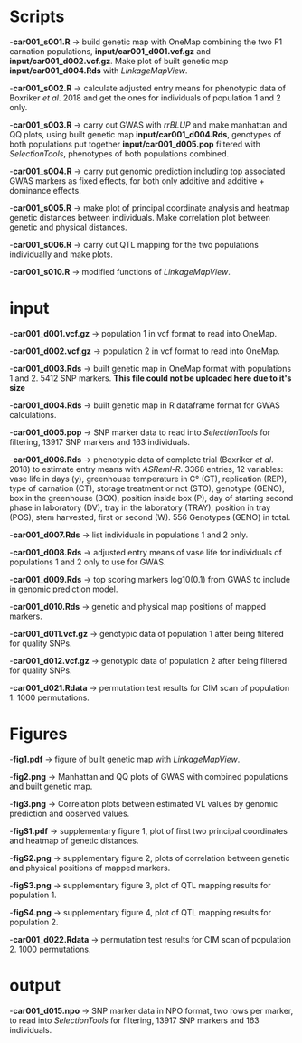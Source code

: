 # Scripts
-**car001_s001.R** -> build genetic map with OneMap combining the two F1 carnation populations, **input/car001_d001.vcf.gz** and **input/car001_d002.vcf.gz**. Make plot of built genetic map **input/car001_d004.Rds** with *LinkageMapView*.<br>

-**car001_s002.R** -> calculate adjusted entry means for phenotypic data of Boxriker *et al*. 2018 and get the ones for individuals of population 1 and 2 only.<br>

-**car001_s003.R** -> carry out GWAS with *rrBLUP* and make manhattan and QQ plots, using built genetic map **input/car001_d004.Rds**, genotypes of both populations put together **input/car001_d005.pop** filtered with *SelectionTools*, phenotypes of both populations combined.<br>

-**car001_s004.R** -> carry put genomic prediction including top associated GWAS markers as fixed effects, for both only additive and additive + dominance effects.<br>

-**car001_s005.R** -> make plot of principal coordinate analysis and heatmap genetic distances between individuals. Make correlation plot between genetic and physical distances.<br>

-**car001_s006.R** -> carry out QTL mapping for the two populations individually and make plots.<br>   

-**car001_s010.R** -> modified functions of *LinkageMapView*.<br>
# input
-**car001_d001.vcf.gz** -> population 1 in vcf format to read into OneMap.

-**car001_d002.vcf.gz** -> population 2 in vcf format to read into OneMap.

-**car001_d003.Rds** -> built genetic map in OneMap format with populations 1 and 2. 5412 SNP markers. **This file could not be uploaded here due to it's size**

-**car001_d004.Rds** -> built genetic map in R dataframe format for GWAS calculations.

-**car001_d005.pop** -> SNP marker data to read into *SelectionTools* for filtering, 13917 SNP markers and 163 individuals.

-**car001_d006.Rds** -> phenotypic data of complete trial (Boxriker *et al*. 2018) to estimate entry means with *ASReml-R*. 3368 entries, 12 variables: vase life in days (y), greenhouse temperature in C° (GT), replication (REP), type of carnation (CT), storage treatment or not (STO), genotype (GENO), box in the greenhouse (BOX), position inside box (P), day of starting second phase in laboratory (DV), tray in the laboratory (TRAY), position in tray (POS), stem harvested, first or second (W). 556 Genotypes (GENO) in total. 

-**car001_d007.Rds** -> list individuals in populations 1 and 2 only.

-**car001_d008.Rds** -> adjusted entry means of vase life for individuals of populations 1 and 2 only to use for GWAS.  

-**car001_d009.Rds** -> top scoring markers log10(0.1) from GWAS to include in genomic prediction model. 

-**car001_d010.Rds** -> genetic and physical map positions of mapped markers. 

-**car001_d011.vcf.gz** -> genotypic data of population 1 after being filtered for quality SNPs.

-**car001_d012.vcf.gz** -> genotypic data of population 2 after being filtered for quality SNPs.

-**car001_d021.Rdata** -> permutation test results for CIM scan of population 1. 1000 permutations. 

# Figures

-**fig1.pdf** -> figure of built genetic map with *LinkageMapView*.

-**fig2.png** -> Manhattan and QQ plots of GWAS with combined populations and built genetic map.

-**fig3.png** -> Correlation plots between estimated VL values by genomic prediction and observed values. 

-**figS1.pdf** -> supplementary figure 1, plot of first two principal coordinates and heatmap of genetic distances.

-**figS2.png** -> supplementary figure 2, plots of correlation between genetic and physical positions of mapped markers.

-**figS3.png** -> supplementary figure 3, plot of QTL mapping results for population 1.

-**figS4.png** -> supplementary figure 4, plot of QTL mapping results for population 2.
















-**car001_d022.Rdata** -> permutation test results for CIM scan of population 2. 1000 permutations. 

# output

-**car001_d015.npo** -> SNP marker data in NPO format, two rows per marker, to read into *SelectionTools* for filtering, 13917 SNP markers and 163 individuals.
